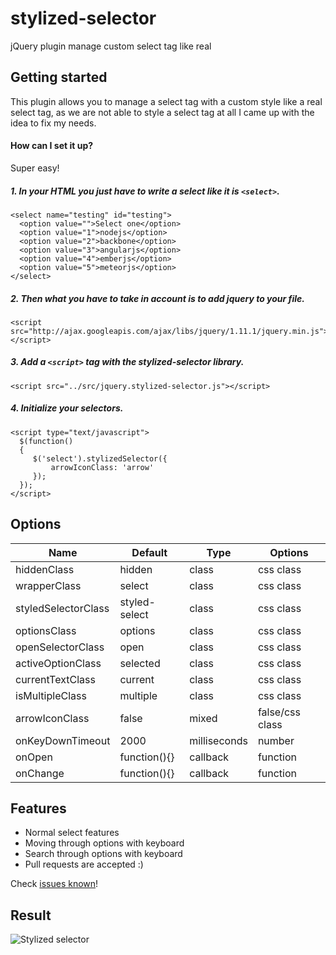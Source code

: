 stylized-selector
=================

jQuery plugin manage custom select tag like real

## Getting started

This plugin allows you to manage a select tag with a custom style like a real select tag, as we are not able to style a select tag at all I came up with the idea to fix my needs.

#### How can I set it up?

Super easy!

##### 1. In your HTML you just have to write a select like it is `<select>`.

```
<select name="testing" id="testing">
  <option value="">Select one</option>
  <option value="1">nodejs</option>
  <option value="2">backbone</option>
  <option value="3">angularjs</option>
  <option value="4">emberjs</option>
  <option value="5">meteorjs</option>
</select>
```

##### 2. Then what you have to take in account is to add jquery to your file.

```
<script src="http://ajax.googleapis.com/ajax/libs/jquery/1.11.1/jquery.min.js"></script>
```

##### 3. Add a `<script>` tag with the stylized-selector library.

```
<script src="../src/jquery.stylized-selector.js"></script>
```

##### 4. Initialize your selectors.

```
<script type="text/javascript">
  $(function()
  {
     $('select').stylizedSelector({
         arrowIconClass: 'arrow'
     });
  });
</script>
```

## Options

| Name                  | Default       | Type          | Options         |
| --------------------- | ------------- | ------------- | --------------- |
| hiddenClass           | hidden        | class         | css class       |
| wrapperClass          | select        | class         | css class       |
| styledSelectorClass   | styled-select | class         | css class       |
| optionsClass          | options       | class         | css class       |
| openSelectorClass     | open          | class         | css class       |
| activeOptionClass     | selected      | class         | css class       |
| currentTextClass      | current       | class         | css class       |
| isMultipleClass       | multiple      | class         | css class       |
| arrowIconClass        | false         | mixed         | false/css class |
| onKeyDownTimeout      | 2000          | milliseconds  | number          |
| onOpen                | function(){}  | callback      | function        |
| onChange              | function(){}  | callback      | function        |

## Features

- Normal select features
- Moving through options with keyboard
- Search through options with keyboard
- Pull requests are accepted :)

Check [issues known](https://github.com/aganglada/stylized-selector/issues)!

## Result

![Stylized selector](http://oi59.tinypic.com/2hp64c1.jpg "Stylized selector")
